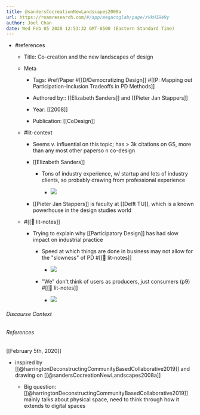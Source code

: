 ```yaml
---
title: @sandersCocreationNewLandscapes2008a
url: https://roamresearch.com/#/app/megacoglab/page/zVkHIB49y
author: Joel Chan
date: Wed Feb 05 2020 12:53:32 GMT-0500 (Eastern Standard Time)
---
```


- #references

    - Title: Co-creation and the new landscapes of design

    - Meta

        - Tags: #ref/Paper #[[D/Democratizing Design]] #[[P: Mapping out Participation-Inclusion Tradeoffs in PD Methods]]

        - Authored by:: [[Elizabeth Sanders]] and [[Pieter Jan Stappers]]

        - Year: [[2008]]

        - Publication: [[CoDesign]]

    - #lit-context

        - Seems v. influential on this topic; has > 3k citations on GS, more than any most other paperso n co-design

        - [[Elizabeth Sanders]]

            - Tons of industry experience, w/ startup and lots of industry clients, so probably drawing from professional experience

                - ![](https://firebasestorage.googleapis.com/v0/b/firescript-577a2.appspot.com/o/imgs%2Fapp%2Fmegacoglab%2Fv--uJ6b6lq?alt=media&token=8b57cf3e-ec90-4376-83cb-e003bb6b22e3)

        - [[Pieter Jan Stappers]] is faculty at [[Delft TU]], which is a known powerhouse in the design studies world

    - #[[📝 lit-notes]]

        - Trying to explain why [[Participatory Design]] has had slow impact on industrial practice

            - Speed at which things are done in business may not allow for the "slowness" of PD #[[📝 lit-notes]]

                - ![](https://firebasestorage.googleapis.com/v0/b/firescript-577a2.appspot.com/o/imgs%2Fapp%2Fmegacoglab%2F1ar82LqBww?alt=media&token=00973475-831f-4f80-bf47-67c04577d5d6)

            - "We" don't think of users as producers, just consumers (p9) #[[📝 lit-notes]]

                - ![](https://firebasestorage.googleapis.com/v0/b/firescript-577a2.appspot.com/o/imgs%2Fapp%2Fmegacoglab%2FmNYF7sv66o?alt=media&token=43070493-dc1d-4d83-8bfd-9c081b1f6801)

###### Discourse Context



###### References

[[February 5th, 2020]]

- inspired by [[@harringtonDeconstructingCommunityBasedCollaborative2019]] and drawing on [[@sandersCocreationNewLandscapes2008a]]

    - Big question: [[@harringtonDeconstructingCommunityBasedCollaborative2019]] mainly talks about physical space, need to think through how it extends to digital spaces
